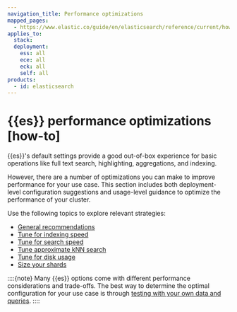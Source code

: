 ```yaml
---
navigation_title: Performance optimizations
mapped_pages:
  - https://www.elastic.co/guide/en/elasticsearch/reference/current/how-to.html
applies_to:
  stack:
  deployment:
    ess: all
    ece: all
    eck: all
    self: all
products:
  - id: elasticsearch
---
```


# {{es}} performance optimizations [how-to]

{{es}}'s default settings provide a good out-of-box experience for basic operations like full text search, highlighting, aggregations, and indexing.

However, there are a number of optimizations you can make to improve performance for your use case. This section includes both deployment-level configuration suggestions and usage-level guidance to optimize the performance of your cluster.

Use the following topics to explore relevant strategies:

* [General recommendations](general-recommendations.md)
* [Tune for indexing speed](optimize-performance/indexing-speed.md)
* [Tune for search speed](optimize-performance/search-speed.md)
* [Tune approximate kNN search](optimize-performance/approximate-knn-search.md)
* [Tune for disk usage](optimize-performance/disk-usage.md)
* [Size your shards](optimize-performance/size-shards.md)

::::{note}
Many {{es}} options come with different performance considerations and trade-offs. The best way to determine the optimal configuration for your use case is through [testing with your own data and queries](https://www.elastic.co/elasticon/conf/2016/sf/quantitative-cluster-sizing).
::::
